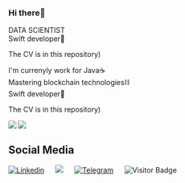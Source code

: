 ### Hi there👋  

<div align="justify">DATA SCIENTIST</div>
<div>Swift developer🦅</p><p>The CV is in this repository)</>
<div align="justify">I'm currenyly work for Java☕</div><div> Mastering blockchain technologies⛓</>
<div>Swift developer🦅</p><p>The CV is in this repository)</>
  
<div r style="display: inline-block; justify-content: space-evenly;">
<img align="right" src="https://github-readme-stats.vercel.app/api/top-langs/?username=l-aleksashka-l&langs_count=6&hide=javascript,css&theme=dark">
<img style="right;" src="https://github-readme-stats.vercel.app/api?username=l-aleksashka-l&count_private=true&show_icons=true&theme=dark&hide_title=true">
</div>
<br />

                                                                                                             
                                                                                                             
## Social Media
[![Linkedin](https://img.shields.io/badge/LinkedIn-0077B5?style=for-the-badge&logo=linkedin&logoColor=white)](https://www.linkedin.com/in/александр-лукашевич-8472a81a7/) &emsp;
[![](https://img.shields.io/badge/Gmail-D14836?style=for-the-badge&logo=gmail&logoColor=white)](mailto:lukashevich.ak@gmail.com) &emsp;
[![Telegram](https://img.shields.io/badge/Telegram-2CA5E0?style=for-the-badge&logo=telegram&logoColor=white)](https://t.me/l_aleksashka_l) &emsp;
![Visitor Badge](https://visitor-badge.laobi.icu/badge?page_id=l-aleksashka-l)
